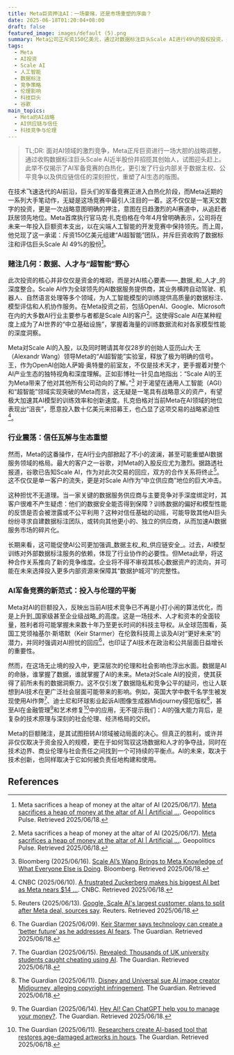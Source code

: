 ```yaml
---
title: Meta巨资押注AI：一场豪赌，还是市场重塑的序曲？
date: 2025-06-18T01:20:04+08:00
draft: false
featured_image: images/default (5).png
summary: Meta公司正斥资150亿美元，通过对数据标注巨头Scale AI进行49%的股权投资，并招募其创始人亚历山大·王来领导其AI超智能团队，以期在AI竞赛中迎头赶上。此举引起了行业巨头的强烈反应，尤其是Google已终止与Scale AI的合作，凸显了AI供应链中的信任危机与竞争格局的重塑。这笔投资不仅揭示了AI军备竞赛的激烈程度，更引发了对数据主权、公平竞争以及技术伦理的深层思考。
tags: 
  - Meta
  - AI投资
  - Scale AI
  - 人工智能
  - 数据标注
  - 竞争策略
  - 伦理影响
  - 科技巨头
  - 谷歌
main_topics: 
  - Meta的AI战略
  - AI供应链与信任
  - 科技竞争与伦理
---
```


> TL;DR: 面对AI领域的激烈竞争，Meta正斥巨资进行一场大胆的战略调整，通过收购数据标注巨头Scale AI近半股份并招揽其创始人，试图迎头赶上。此举不仅揭示了AI军备竞赛的白热化，更引发了行业内部关于数据主权、公平竞争以及供应链信任的深刻担忧，重塑了AI生态的版图。

在技术飞速迭代的AI前沿，巨头们的军备竞赛正进入白热化阶段，而Meta近期的一系列大手笔动作，无疑是这场竞赛中最引人注目的一着。这不仅仅是一笔天文数字的投资，更是一次战略意图明确的押注，意图在日趋激烈的AI赛道中，从追赶者跃居领先地位。Meta首席执行官马克·扎克伯格在今年4月曾明确表示，公司将在未来一年投入巨额资本支出，以在尖端人工智能的开发竞赛中保持领先。而上周，他兑现了这一承诺：斥资150亿美元组建“AI超智能”团队，并斥巨资收购了数据标注和评估巨头Scale AI 49%的股份[^1]。

### 赌注几何：数据、人才与“超智能”野心

此次投资的核心并非仅仅是资金的堆砌，而是对AI核心要素——_数据_和_人才_的深度整合。Scale AI作为全球领先的AI数据服务提供商，其业务横跨自动驾驶、机器人、自然语言处理等多个领域，为人工智能模型的训练提供高质量的数据标注、模型评估和人机协作服务。在Meta投资之前，包括OpenAI、Google、Microsoft在内的大多数AI行业主要参与者都是Scale AI的客户[^1]。这使得Scale AI在某种程度上成为了AI世界的“中立基础设施”，掌握着海量的训练数据流和对各家模型性能的深度洞察。

Meta对Scale AI的入股，以及同时聘请其年仅28岁的创始人亚历山大·王（Alexandr Wang）领导Meta的“AI超智能”实验室，释放了极为明确的信号。王，作为OpenAI创始人萨姆·奥特曼的前室友，不仅是技术天才，更手握着对整个AI产业生态的独特视角和深度理解。正如彭博社一针见血地指出：“Scale AI的王为Meta带来了他对其他所有公司动向的了解。”[^2] 对于渴望在通用人工智能（AGI）和“超智能”领域实现突破的Meta而言，这无疑是一笔具有战略意义的资产，有望极大加速其AI模型的训练效率和创新速度。扎克伯格对当前Meta在AI领域的地位表现出“沮丧”，愿意投入数十亿美元来招募王，也凸显了这项交易的战略紧迫性[^3]。

### 行业震荡：信任瓦解与生态重塑

然而，Meta的这番操作，在AI行业内部掀起了不小的波澜，甚至可能重塑AI数据服务领域的格局。最大的客户之一谷歌，对Meta的入股反应尤为激烈。据路透社报道，谷歌已告知Scale AI，作为对此次交易的回应，双方的合作关系将终止[^4]。这不仅仅是单一客户的流失，更是对Scale AI作为“中立供应商”地位的巨大冲击。

这种担忧不无道理。当一家关键的数据服务供应商与主要竞争对手深度绑定时，其客户很难不产生疑虑：他们的数据安全能否得到保障？训练数据的偏好和模型性能的反馈是否会被泄露或不公平利用？这种对信任基础的动摇，可能导致其他AI巨头纷纷寻求自建数据标注团队，或转向其他更小的、独立的供应商，从而加速AI数据服务市场的碎片化。

长期来看，这可能促使AI公司更加强调_数据主权_和_供应链安全_。过去，AI模型训练对外部数据标注服务的依赖，体现了行业协作的必要性。但Meta此举，将这种合作关系推向了新的竞争维度。企业将不得不审视其核心数据资产的流向，并可能在未来选择投入更多内部资源来保障其“数据护城河”的完整性。

### AI军备竞赛的新范式：投入与伦理的平衡

Meta对AI的巨额投入，反映出当前AI技术竞争已不再是小打小闹的算法优化，而是上升到_国家级甚至企业级战略_的高度。这是一场技术、人才和资本的全面较量，胜利者将可能掌握未来数十年乃至更长时间的科技主导权。从全球范围看，英国工党领袖基尔·斯塔默（Keir Starmer）在伦敦科技周上谈及AI对“更好未来”的潜力，并同时强调对AI担忧的回应[^5]，也印证了AI技术在政治和公共层面日益增长的重要性。

然而，在这场无止境的投入中，更深层次的伦理和社会影响也浮出水面。数据是AI的命脉，谁掌握了数据，谁就掌握了AI的未来。Meta对Scale AI的投资，使其获得了前所未有的数据洞察力。这不仅引发了数据隐私和竞争公平的疑问，也让人联想到AI技术在更广泛社会层面可能带来的影响。例如，英国大学中数千名学生被发现使用AI作弊[^6]、迪士尼和环球影业起诉AI图像生成器Midjourney侵犯版权[^7]，甚至AI在金融管理[^8]和艺术修复[^9]中的应用，无不提示我们：AI的强大能力背后，是复杂的技术原理与深刻的社会伦理、经济格局的交织。

Meta的巨额赌注，是其试图扭转AI领域被动局面的决心。但真正的胜利，或许并非仅仅取决于资金投入的规模，更在于如何驾驭这场数据和人才的争夺战，同时在技术边界、商业伦理与社会责任之间找到一个可持续的平衡点。AI的未来，取决于技术创新，也同样取决于它如何被负责任地构建和使用。

## References
[^1]: Meta sacrifices a heap of money at the altar of AI (2025/06/17). [Meta sacrifices a heap of money at the altar of AI | Artificial ...](https://geopoliticspulse.com/2025/06/17/meta-sacrifices-a-heap-of-money-at-the-altar-of-ai-artificial-intelligence-ai-the-guardian/). Geopolitics Pulse. Retrieved 2025/06/18.
[^2]: Bloomberg (2025/06/16). [Scale AI’s Wang Brings to Meta Knowledge of What Everyone Else is Doing](https://www.bloomberg.com/news/articles/2025-06-16/scale-ai-s-alexandr-wang-brings-meta-his-extensive-competitor-knowledge?link_source=ta_thread_link&taid=68505271934b2b00012efa13&utm_campaign=trueanthem&utm_content=business&utm_medium=social&utm_source=threads&sref=fqqmZ8gi). Bloomberg. Retrieved 2025/06/18.
[^3]: CNBC (2025/06/10). [A frustrated Zuckerberg makes his biggest AI bet as Meta nears $14 ...](https://www.cnbc.com/2025/06/10/zuckerberg-makes-metas-biggest-bet-on-ai-14-billion-scale-ai-deal.html). CNBC. Retrieved 2025/06/18.
[^4]: Reuters (2025/06/13). [Google, Scale AI's largest customer, plans to split after Meta deal, sources say](https://www.reuters.com/business/google-scale-ais-largest-customer-plans-split-after-meta-deal-sources-say-2025-06-13/). Reuters. Retrieved 2025/06/18.
[^5]: The Guardian (2025/06/09). [Keir Starmer says technology can create a ‘better future’ as he addresses AI fears](https://www.theguardian.com/politics/2025/jun/09/keir-starmer-technology-better-future-artificial-intelligence-london-tech-week). The Guardian. Retrieved 2025/06/18.
[^6]: The Guardian (2025/06/15). [Revealed: Thousands of UK university students caught cheating using AI](https://www.theguardian.com/education/2025/jun/15/thousands-of-uk-university-students-caught-cheating-using-ai-artificial-intelligence-survey). The Guardian. Retrieved 2025/06/18.
[^7]: The Guardian (2025/06/11). [Disney and Universal sue AI image creator Midjourney, alleging copyright infringement](https://www.theguardian.com/technology/2025/jun/11/disney-universal-ai-lawsuit). The Guardian. Retrieved 2025/06/18.
[^8]: The Guardian (2025/06/14). [Hey AI! Can ChatGPT help you to manage your money?](https://www.theguardian.com/technology/2025/jun/14/ai-can-chatgpt-manage-money-chatbot). The Guardian. Retrieved 2025/06/18.
[^9]: The Guardian (2025/06/11). [Researchers create AI-based tool that restores age-damaged artworks in hours](https://www.theguardian.com/science/2025/jun/11/researchers-create-ai-based-tool-that-restores-age-damaged-artworks-in-hours). The Guardian. Retrieved 2025/06/18.
